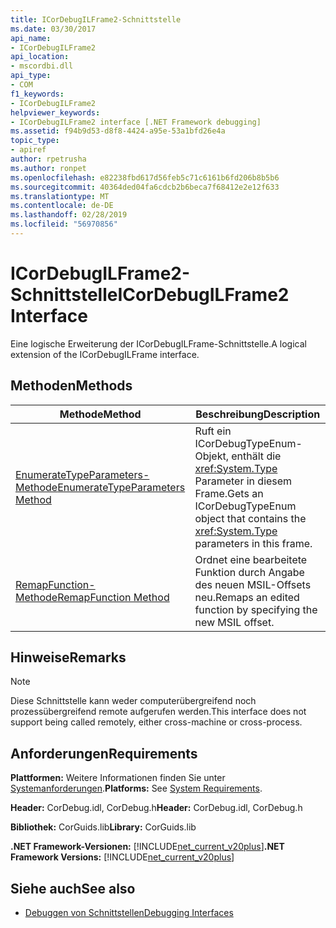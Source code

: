 ```yaml
---
title: ICorDebugILFrame2-Schnittstelle
ms.date: 03/30/2017
api_name:
- ICorDebugILFrame2
api_location:
- mscordbi.dll
api_type:
- COM
f1_keywords:
- ICorDebugILFrame2
helpviewer_keywords:
- ICorDebugILFrame2 interface [.NET Framework debugging]
ms.assetid: f94b9d53-d8f8-4424-a95e-53a1bfd26e4a
topic_type:
- apiref
author: rpetrusha
ms.author: ronpet
ms.openlocfilehash: e82238fbd617d56feb5c71c6161b6fd206b8b5b6
ms.sourcegitcommit: 40364ded04fa6cdcb2b6beca7f68412e2e12f633
ms.translationtype: MT
ms.contentlocale: de-DE
ms.lasthandoff: 02/28/2019
ms.locfileid: "56970856"
---
```

# <a name="icordebugilframe2-interface"></a><span data-ttu-id="6fd8e-102">ICorDebugILFrame2-Schnittstelle</span><span class="sxs-lookup"><span data-stu-id="6fd8e-102">ICorDebugILFrame2 Interface</span></span>

<span data-ttu-id="6fd8e-103">Eine logische Erweiterung der ICorDebugILFrame-Schnittstelle.</span><span class="sxs-lookup"><span data-stu-id="6fd8e-103">A logical extension of the ICorDebugILFrame interface.</span></span>  
  
## <a name="methods"></a><span data-ttu-id="6fd8e-104">Methoden</span><span class="sxs-lookup"><span data-stu-id="6fd8e-104">Methods</span></span>  
  
|<span data-ttu-id="6fd8e-105">Methode</span><span class="sxs-lookup"><span data-stu-id="6fd8e-105">Method</span></span>|<span data-ttu-id="6fd8e-106">Beschreibung</span><span class="sxs-lookup"><span data-stu-id="6fd8e-106">Description</span></span>|  
|------------|-----------------|  
|[<span data-ttu-id="6fd8e-107">EnumerateTypeParameters-Methode</span><span class="sxs-lookup"><span data-stu-id="6fd8e-107">EnumerateTypeParameters Method</span></span>](../../../../docs/framework/unmanaged-api/debugging/icordebugilframe2-enumeratetypeparameters-method.md)|<span data-ttu-id="6fd8e-108">Ruft ein ICorDebugTypeEnum-Objekt, enthält die <xref:System.Type> Parameter in diesem Frame.</span><span class="sxs-lookup"><span data-stu-id="6fd8e-108">Gets an ICorDebugTypeEnum object that contains the <xref:System.Type> parameters in this frame.</span></span>|  
|[<span data-ttu-id="6fd8e-109">RemapFunction-Methode</span><span class="sxs-lookup"><span data-stu-id="6fd8e-109">RemapFunction Method</span></span>](../../../../docs/framework/unmanaged-api/debugging/icordebugilframe2-remapfunction-method.md)|<span data-ttu-id="6fd8e-110">Ordnet eine bearbeitete Funktion durch Angabe des neuen MSIL-Offsets neu.</span><span class="sxs-lookup"><span data-stu-id="6fd8e-110">Remaps an edited function by specifying the new MSIL offset.</span></span>|  
  
## <a name="remarks"></a><span data-ttu-id="6fd8e-111">Hinweise</span><span class="sxs-lookup"><span data-stu-id="6fd8e-111">Remarks</span></span>  
  
> [!NOTE]
>  <span data-ttu-id="6fd8e-112">Diese Schnittstelle kann weder computerübergreifend noch prozessübergreifend remote aufgerufen werden.</span><span class="sxs-lookup"><span data-stu-id="6fd8e-112">This interface does not support being called remotely, either cross-machine or cross-process.</span></span>  
  
## <a name="requirements"></a><span data-ttu-id="6fd8e-113">Anforderungen</span><span class="sxs-lookup"><span data-stu-id="6fd8e-113">Requirements</span></span>  
 <span data-ttu-id="6fd8e-114">**Plattformen:** Weitere Informationen finden Sie unter [Systemanforderungen](../../../../docs/framework/get-started/system-requirements.md).</span><span class="sxs-lookup"><span data-stu-id="6fd8e-114">**Platforms:** See [System Requirements](../../../../docs/framework/get-started/system-requirements.md).</span></span>  
  
 <span data-ttu-id="6fd8e-115">**Header:** CorDebug.idl, CorDebug.h</span><span class="sxs-lookup"><span data-stu-id="6fd8e-115">**Header:** CorDebug.idl, CorDebug.h</span></span>  
  
 <span data-ttu-id="6fd8e-116">**Bibliothek:** CorGuids.lib</span><span class="sxs-lookup"><span data-stu-id="6fd8e-116">**Library:** CorGuids.lib</span></span>  
  
 <span data-ttu-id="6fd8e-117">**.NET Framework-Versionen:** [!INCLUDE[net_current_v20plus](../../../../includes/net-current-v20plus-md.md)]</span><span class="sxs-lookup"><span data-stu-id="6fd8e-117">**.NET Framework Versions:** [!INCLUDE[net_current_v20plus](../../../../includes/net-current-v20plus-md.md)]</span></span>  
  
## <a name="see-also"></a><span data-ttu-id="6fd8e-118">Siehe auch</span><span class="sxs-lookup"><span data-stu-id="6fd8e-118">See also</span></span>
- [<span data-ttu-id="6fd8e-119">Debuggen von Schnittstellen</span><span class="sxs-lookup"><span data-stu-id="6fd8e-119">Debugging Interfaces</span></span>](../../../../docs/framework/unmanaged-api/debugging/debugging-interfaces.md)
